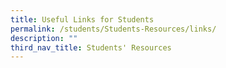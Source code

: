 ```yaml
---
title: Useful Links for Students
permalink: /students/Students-Resources/links/
description: ""
third_nav_title: Students' Resources
---
```

